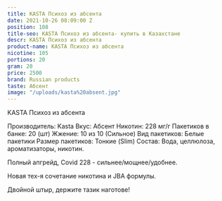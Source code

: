 ```yaml
---
title: KASTA Психоз из абсента
date: 2021-10-26 08:09:00 Z
position: 108
title-seo: KASTA Психоз из абсента- купить в Казахстане
descr: KASTA Психоз из абсента
product-name: KASTA Психоз из абсента
nicotine: 105
portions: 20
gram: 20
price: 2500
brand: Russian products
taste: Абсент
image: "/uploads/kasta%20absent.jpg"
---
```


KASTA Психоз из абсента

Производитель: Kasta
Вкус: Абсент
Никотин: 228 мг/г
Пакетиков в банке: 20 (шт)
Жжение: 10 из 10 (Сильное)
Вид пакетиков: Белые пакетики
Размер пакетиков: Тонкие (Slim)
Состав: Вода, целлюлоза, ароматизаторы, никотин.

Полный апгрейд, Covid 228 - сильнее/мощнее/удобнее.

Новая тех-я сочетание никотина и JBA формулы.

Двойной штыр, держите тазик наготове!
